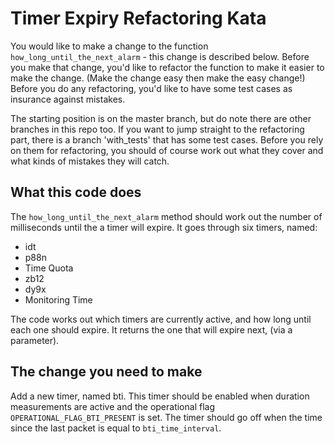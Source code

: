 Timer Expiry Refactoring Kata
=============================

You would like to make a change to the function `how_long_until_the_next_alarm` - this change is described below. Before you make that change, you'd like to refactor the function to make it easier to make the change. (Make the change easy then make the easy change!) Before you do any refactoring, you'd like to have some test cases as insurance against mistakes.

The starting position is on the master branch, but do note there are other branches in this repo too. If you want to jump straight to the refactoring part, there is a branch 'with_tests' that has some test cases. Before you rely on them for refactoring, you should of course work out what they cover and what kinds of mistakes they will catch.

What this code does
-------------------

The `how_long_until_the_next_alarm` method should work out the number of milliseconds until the a timer will expire. It goes through six timers, named:

- idt
- p88n
- Time Quota
- zb12
- dy9x
- Monitoring Time

The code works out which timers are currently active, and how long until each one should expire. It returns the one that will expire next, (via a parameter).


The change you need to make
---------------------------

Add a new timer, named bti. This timer should be enabled when duration measurements are active and the operational flag `OPERATIONAL_FLAG_BTI_PRESENT` is set. The timer should go off when the time since the last packet is equal to `bti_time_interval`.

